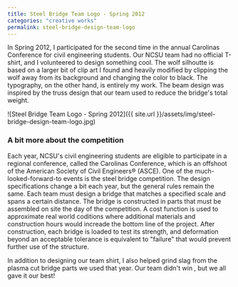 ```yaml
---
title: Steel Bridge Team Logo - Spring 2012
categories: "creative works"
permalink: steel-bridge-design-team-logo
---
```


In Spring 2012, I participated for the second time in the annual Carolinas Conference for civil engineering students. Our NCSU team had no official T-shirt, and I volunteered to design something cool. The wolf silhoutte is based on a larger bit of clip art I found and heavily modified by clipping the wolf away from its background and changing the color to black. The typography, on the other hand, is entirely my work. The beam design was inspired by the truss design that our team used to reduce the bridge's total weight. 

![Steel Bridge Team Logo - Spring 2012]({{ site.url }}/assets/img/steel-bridge-design-team-logo.jpg)


### A bit more about the competition
Each year, NCSU's civil engineering students are eligible to participate in a regional conference, called the Carolinas Conference, which is an offshoot of the American Society of Civil Engineers&#174; (ASCE). One of the much-looked-forward-to events is the steel bridge competition. The design specifications change a bit each year, but the general rules remain the same. Each team must design a bridge that matches a specified scale and spans a certain distance. The bridge is constructed in parts that must be assembled on site the day of the competition. A cost function is used to approximate real world coditions where additional materials and construction hours would increade the bottom line of the project. After construction, each bridge is loaded to test its strength, and deformation beyond an acceptable tolerance is equivalent to "failure" that would prevent further use of the structure. 

In addition to designing our team shirt, I also helped grind slag from the plasma cut bridge parts we used that year. Our team didn't win , but we all gave it our best!
